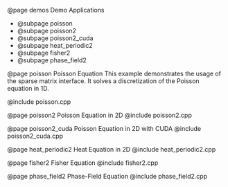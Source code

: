 @page demos Demo Applications

- @subpage poisson
- @subpage poisson2
- @subpage poisson2_cuda
- @subpage heat_periodic2
- @subpage fisher2
- @subpage phase_field2

@page poisson Poisson Equation
This example demonstrates the usage of the sparse matrix interface. It solves
a discretization of the Poisson equation in 1D.

@include poisson.cpp

@page poisson2 Poisson Equation in 2D
@include poisson2.cpp

@page poisson2_cuda Poisson Equation in 2D with CUDA
@include poisson2_cuda.cpp

@page heat_periodic2 Heat Equation in 2D
@include heat_periodic2.cpp

@page fisher2 Fisher Equation
@include fisher2.cpp

@page phase_field2 Phase-Field Equation
@include phase_field2.cpp
